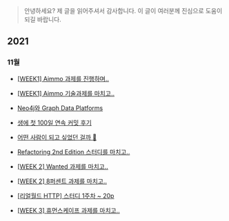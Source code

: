 > 안녕하세요? 제 글을 읽어주셔서 감사합니다. 이 글이 여러분께 진심으로 도움이 되길 바랍니다.

## 2021

### 11월

- [[WEEK1] Aimmo 과제를 진행하며..](https://medium.com/@godtaehee/week1-aimmo-%EA%B3%BC%EC%A0%9C%EB%A5%BC-%EC%A7%84%ED%96%89%ED%95%98%EB%A9%B0-b5a5476c85cc)

- [[WEEK1] Aimmo 기술과제를 마치고..](https://medium.com/@godtaehee/week1-aimmo-%EA%B8%B0%EC%88%A0%EA%B3%BC%EC%A0%9C%EB%A5%BC-%EB%A7%88%EC%B9%98%EA%B3%A0-67fffb08b47b)

- [Neo4j와 Graph Data Platforms](https://medium.com/@godtaehee/439fe012aaa4)

- [생에 첫 100일 연속 커밋 후기](https://medium.com/@godtaehee/%EC%83%9D%EC%97%90-%EC%B2%AB-100%EC%9D%BC-%EC%97%B0%EC%86%8D-%EC%BB%A4%EB%B0%8B-%ED%9B%84%EA%B8%B0-85ed6cd94f17)

- [어떤 사람이 되고 싶었던 걸까 🤔](https://medium.com/me/stats/post/bdaeaa61a6d3)

- [Refactoring 2nd Edition 스터디를 마치고..](https://medium.com/@godtaehee/refactoring-2nd-edition-%EC%8A%A4%ED%84%B0%EB%94%94%EB%A5%BC-%EB%A7%88%EC%B9%98%EA%B3%A0-cfb3edfe6f04)

- [[WEEK 2] Wanted 과제를 마치고..](https://medium.com/@godtaehee/week-2-wanted-%EA%B3%BC%EC%A0%9C%EB%A5%BC-%EB%A7%88%EC%B9%98%EA%B3%A0-41fa8998a4db)

- [[WEEK 2] 8퍼센트 과제를 마치고..](https://medium.com/@godtaehee/week-2-8%ED%8D%BC%EC%84%BC%ED%8A%B8-%EA%B3%BC%EC%A0%9C%EB%A5%BC-%EB%A7%88%EC%B9%98%EA%B3%A0-bfa973117985)
- [[리얼월드 HTTP] 스터디 1주차 ~ 20p](https://medium.com/@godtaehee/%EB%A6%AC%EC%96%BC%EC%9B%94%EB%93%9C-http-%EC%8A%A4%ED%84%B0%EB%94%94-1%EC%A3%BC%EC%B0%A8-20p-7c6aa9983caf)
- [[WEEK 3] 휴먼스케이프 과제를 마치고..](https://medium.com/@godtaehee/week-3-%ED%9C%B4%EB%A8%BC%EC%8A%A4%EC%BC%80%EC%9D%B4%ED%94%84-%EA%B3%BC%EC%A0%9C%EB%A5%BC-%EB%A7%88%EC%B9%98%EA%B3%A0-9435e4630ae)

<!-- - [[리얼월드 HTTP] 스터디 2주차 20p ~ Chapter 1](https://medium.com/@godtaehee/%EB%A6%AC%EC%96%BC%EC%9B%94%EB%93%9C-http-%EC%8A%A4%ED%84%B0%EB%94%94-2%EC%A3%BC%EC%B0%A8-20p-chapter-1-94c0bb29a7c5) -->
